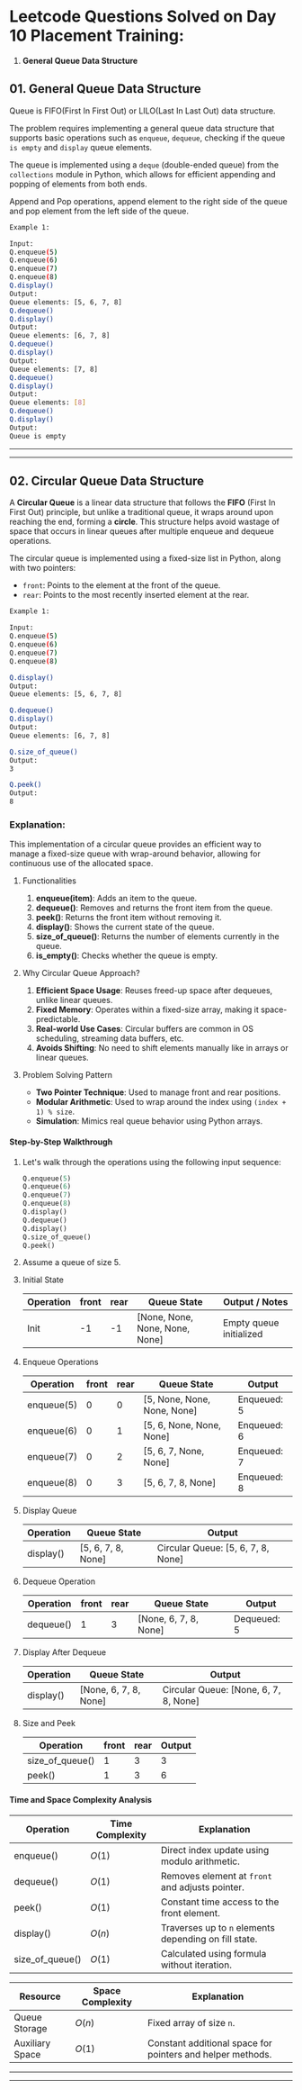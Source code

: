 # Leetcode Questions Solved on Day 10 Placement Training:

1. **General Queue Data Structure**

## 01. General Queue Data Structure

Queue is FIFO(First In First Out) or LILO(Last In Last Out) data structure.

The problem requires implementing a general queue data structure that supports basic operations such as `enqueue`, `dequeue`, checking if the queue `is empty` and `display` queue elements.

The queue is implemented using a `deque` (double-ended queue) from the `collections` module in Python, which allows for efficient appending and popping of elements from both ends.

Append and Pop operations, append element to the right side of the queue and pop element from the left side of the queue.

```bash
Example 1:

Input:
Q.enqueue(5)
Q.enqueue(6)
Q.enqueue(7)
Q.enqueue(8)
Q.display()
Output:
Queue elements: [5, 6, 7, 8]
Q.dequeue()
Q.display()
Output:
Queue elements: [6, 7, 8]
Q.dequeue()
Q.display()
Output:
Queue elements: [7, 8]
Q.dequeue()
Q.display()
Output:
Queue elements: [8]
Q.dequeue()
Q.display()
Output:
Queue is empty
```

---

---

## 02. Circular Queue Data Structure

A **Circular Queue** is a linear data structure that follows the **FIFO** (First In First Out) principle, but unlike a traditional queue, it wraps around upon reaching the end, forming a **circle**. This structure helps avoid wastage of space that occurs in linear queues after multiple enqueue and dequeue operations.

The circular queue is implemented using a fixed-size list in Python, along with two pointers:

- `front`: Points to the element at the front of the queue.
- `rear`: Points to the most recently inserted element at the rear.

```bash
Example 1:

Input:
Q.enqueue(5)
Q.enqueue(6)
Q.enqueue(7)
Q.enqueue(8)

Q.display()
Output:
Queue elements: [5, 6, 7, 8]

Q.dequeue()
Q.display()
Output:
Queue elements: [6, 7, 8]

Q.size_of_queue()
Output:
3

Q.peek()
Output:
8
```

### Explanation:

This implementation of a circular queue provides an efficient way to manage a fixed-size queue with wrap-around behavior, allowing for continuous use of the allocated space.

1. Functionalities

   1. **enqueue(item)**: Adds an item to the queue.
   2. **dequeue()**: Removes and returns the front item from the queue.
   3. **peek()**: Returns the front item without removing it.
   4. **display()**: Shows the current state of the queue.
   5. **size_of_queue()**: Returns the number of elements currently in the queue.
   6. **is_empty()**: Checks whether the queue is empty.

1. Why Circular Queue Approach?

   1. **Efficient Space Usage**: Reuses freed-up space after dequeues, unlike linear queues.
   2. **Fixed Memory**: Operates within a fixed-size array, making it space-predictable.
   3. **Real-world Use Cases**: Circular buffers are common in OS scheduling, streaming data buffers, etc.
   4. **Avoids Shifting**: No need to shift elements manually like in arrays or linear queues.

1. Problem Solving Pattern

   - **Two Pointer Technique**: Used to manage front and rear positions.
   - **Modular Arithmetic**: Used to wrap around the index using `(index + 1) % size`.
   - **Simulation**: Mimics real queue behavior using Python arrays.

#### Step-by-Step Walkthrough

1. Let's walk through the operations using the following input sequence:

   ```python
   Q.enqueue(5)
   Q.enqueue(6)
   Q.enqueue(7)
   Q.enqueue(8)
   Q.display()
   Q.dequeue()
   Q.display()
   Q.size_of_queue()
   Q.peek()
   ```

2. Assume a queue of size 5.

3. Initial State

   | Operation | front | rear | Queue State                     | Output / Notes          |
   | --------- | ----- | ---- | ------------------------------- | ----------------------- |
   | Init      | -1    | -1   | \[None, None, None, None, None] | Empty queue initialized |

4. Enqueue Operations

   | Operation  | front | rear | Queue State                  | Output      |
   | ---------- | ----- | ---- | ---------------------------- | ----------- |
   | enqueue(5) | 0     | 0    | \[5, None, None, None, None] | Enqueued: 5 |
   | enqueue(6) | 0     | 1    | \[5, 6, None, None, None]    | Enqueued: 6 |
   | enqueue(7) | 0     | 2    | \[5, 6, 7, None, None]       | Enqueued: 7 |
   | enqueue(8) | 0     | 3    | \[5, 6, 7, 8, None]          | Enqueued: 8 |

5. Display Queue

   | Operation | Queue State         | Output                              |
   | --------- | ------------------- | ----------------------------------- |
   | display() | \[5, 6, 7, 8, None] | Circular Queue: \[5, 6, 7, 8, None] |

6. Dequeue Operation

   | Operation | front | rear | Queue State            | Output      |
   | --------- | ----- | ---- | ---------------------- | ----------- |
   | dequeue() | 1     | 3    | \[None, 6, 7, 8, None] | Dequeued: 5 |

7. Display After Dequeue

   | Operation | Queue State            | Output                                 |
   | --------- | ---------------------- | -------------------------------------- |
   | display() | \[None, 6, 7, 8, None] | Circular Queue: \[None, 6, 7, 8, None] |

8. Size and Peek

   | Operation       | front | rear | Output |
   | --------------- | ----- | ---- | ------ |
   | size_of_queue() | 1     | 3    | 3      |
   | peek()          | 1     | 3    | 6      |

#### Time and Space Complexity Analysis

| Operation       | Time Complexity | Explanation                                           |
| --------------- | --------------- | ----------------------------------------------------- |
| enqueue()       | $O(1)$          | Direct index update using modulo arithmetic.          |
| dequeue()       | $O(1)$          | Removes element at `front` and adjusts pointer.       |
| peek()          | $O(1)$          | Constant time access to the front element.            |
| display()       | $O(n)$          | Traverses up to `n` elements depending on fill state. |
| size_of_queue() | $O(1)$          | Calculated using formula without iteration.           |

| Resource        | Space Complexity | Explanation                                                |
| --------------- | ---------------- | ---------------------------------------------------------- |
| Queue Storage   | $O(n)$           | Fixed array of size `n`.                                   |
| Auxiliary Space | $O(1)$           | Constant additional space for pointers and helper methods. |

---

---
